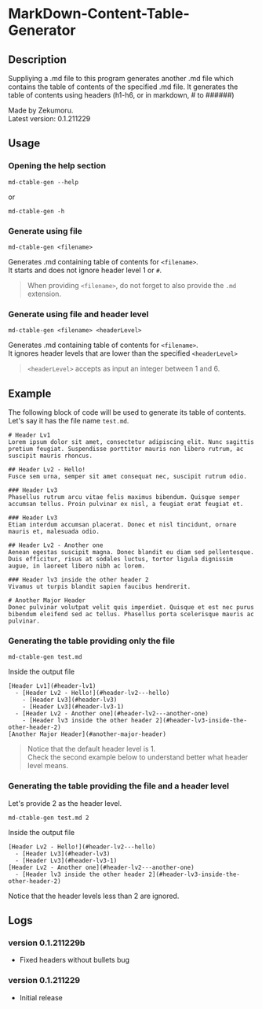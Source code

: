 # MarkDown-Content-Table-Generator
## Description
Suppliying a .md file to this program generates another .md file which contains the table of contents of the specified .md file. It generates the table of contents using headers (h1-h6, or in markdown, # to ######)

Made by Zekumoru.\
Latest version: 0.1.211229

## Usage
### Opening the help section
```
md-ctable-gen --help
```

or

```
md-ctable-gen -h
```

### Generate using file
```
md-ctable-gen <filename>
```

Generates .md containing table of contents for `<filename>`.\
It starts and does not ignore header level 1 or `#`.

> When providing `<filename>`, do not forget to also provide the `.md` extension.

### Generate using file and header level
```
md-ctable-gen <filename> <headerLevel>
```

Generates .md containing table of contents for `<filename>`.\
It ignores header levels that are lower than the specified `<headerLevel>`

> `<headerLevel>` accepts as input an integer between 1 and 6.

## Example
The following block of code will be used to generate its table of contents.\
Let's say it has the file name `test.md`.

```
# Header Lv1
Lorem ipsum dolor sit amet, consectetur adipiscing elit. Nunc sagittis pretium feugiat. Suspendisse porttitor mauris non libero rutrum, ac suscipit mauris rhoncus.

## Header Lv2 - Hello!
Fusce sem urna, semper sit amet consequat nec, suscipit rutrum odio.

### Header Lv3
Phasellus rutrum arcu vitae felis maximus bibendum. Quisque semper accumsan tellus. Proin pulvinar ex nisl, a feugiat erat feugiat et.

### Header Lv3
Etiam interdum accumsan placerat. Donec et nisl tincidunt, ornare mauris et, malesuada odio.

## Header Lv2 - Another one
Aenean egestas suscipit magna. Donec blandit eu diam sed pellentesque. Duis efficitur, risus at sodales luctus, tortor ligula dignissim augue, in laoreet libero nibh ac lorem.

### Header lv3 inside the other header 2
Vivamus ut turpis blandit sapien faucibus hendrerit.

# Another Major Header
Donec pulvinar volutpat velit quis imperdiet. Quisque et est nec purus bibendum eleifend sed ac tellus. Phasellus porta scelerisque mauris ac pulvinar.
```

### Generating the table providing only the file
```
md-ctable-gen test.md
```

Inside the output file
```
[Header Lv1](#header-lv1)
  - [Header Lv2 - Hello!](#header-lv2---hello)
    - [Header Lv3](#header-lv3)
    - [Header Lv3](#header-lv3-1)
  - [Header Lv2 - Another one](#header-lv2---another-one)
    - [Header lv3 inside the other header 2](#header-lv3-inside-the-other-header-2)
[Another Major Header](#another-major-header)
```

> Notice that the default header level is 1.\
> Check the second example below to understand better what header level means.

### Generating the table providing the file and a header level
Let's provide 2 as the header level.

```
md-ctable-gen test.md 2
```

Inside the output file
```
[Header Lv2 - Hello!](#header-lv2---hello)
  - [Header Lv3](#header-lv3)
  - [Header Lv3](#header-lv3-1)
[Header Lv2 - Another one](#header-lv2---another-one)
  - [Header lv3 inside the other header 2](#header-lv3-inside-the-other-header-2)
```

Notice that the header levels less than 2 are ignored.

## Logs
### version 0.1.211229b
- Fixed headers without bullets bug

### version 0.1.211229
- Initial release
